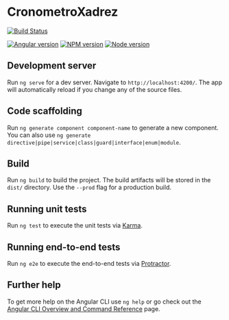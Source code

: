 # CronometroXadrez

[![Build Status](https://github.com/Lariel/chess-timer/actions/workflows/firebase-hosting-pull-request.yml/badge.svg)](https://cronometro-xadrez.web.app/)

[![Angular version](https://img.shields.io/badge/Angular-v11.2.11-DD0031?style=flat&logo=angular&logoColor=DD0031)](https://angular.io/)
[![NPM version](https://img.shields.io/badge/npm-v6.14.12-blue.svg?style=flat)](http://nodejs.org/download/)
[![Node version](https://img.shields.io/badge/node-v14.16.1-lithgreen.svg?style=flat)](http://nodejs.org/download/) 




## Development server

Run `ng serve` for a dev server. Navigate to `http://localhost:4200/`. The app will automatically reload if you change any of the source files.

## Code scaffolding

Run `ng generate component component-name` to generate a new component. You can also use `ng generate directive|pipe|service|class|guard|interface|enum|module`.

## Build

Run `ng build` to build the project. The build artifacts will be stored in the `dist/` directory. Use the `--prod` flag for a production build.

## Running unit tests

Run `ng test` to execute the unit tests via [Karma](https://karma-runner.github.io).

## Running end-to-end tests

Run `ng e2e` to execute the end-to-end tests via [Protractor](http://www.protractortest.org/).

## Further help

To get more help on the Angular CLI use `ng help` or go check out the [Angular CLI Overview and Command Reference](https://angular.io/cli) page.
